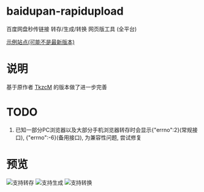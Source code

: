 # baidupan-rapidupload

百度网盘秒传链接 转存/生成/转换 网页版工具 (全平台)

[示例站点(可能不是最新版本)](http://rapidacg.gmgard.moe/)

# 说明

基于原作者 [TkzcM](https://t.me/TkzcM/) 的版本做了进一步完善

# TODO

1. 已知一部分PC浏览器以及大部分手机浏览器转存时会显示{"errno":2}(常规接口), {"errno":-6}(备用接口), 为兼容性问题, 尝试修复</dt>

# 预览

![支持转存](https://pic.rmb.bdstatic.com/bjh/3f5502b43328f59a8776ded1a81b8114.png)
![支持生成](https://i.yusa.me/46Tnl9a4xw2w.png)
![支持转换](https://i.yusa.me/YXH7WwRvgW1z.png)
